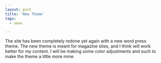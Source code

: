 ```yaml
---
layout: post
title: 'New Theme'
tags:
  - news

---
```


The site has been completely redone yet again with a new word press theme. The new theme is meant for magazine sites, and I think will work better for my content. I will be making some color adjustments and such to make the theme a little more mine.
